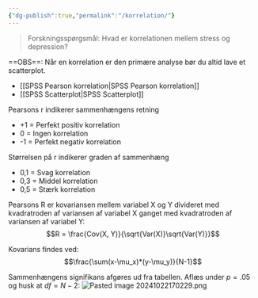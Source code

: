 ```yaml
---
{"dg-publish":true,"permalink":"/korrelation/"}
---
```



> Forskningsspørgsmål: Hvad er korrelationen mellem stress og depression?				


==OBS==: Når en korrelation er den primære analyse bør du altid lave et scatterplot.
- [[SPSS Pearson korrelation\|SPSS Pearson korrelation]]
- [[SPSS Scatterplot\|SPSS Scatterplot]]

Pearsons r indikerer sammenhængens retning
- +1 = Perfekt positiv korrelation
- 0 = Ingen korrelation
- -1 = Perfekt negativ korrelation

Størrelsen på r indikerer graden af sammenhæng
- 0,1 = Svag korrelation
- 0,3 = Middel korrelation
- 0,5 = Stærk korrelation

Pearsons R er kovariansen mellem variabel X og Y divideret med kvadratroden af variansen af variabel X ganget med kvadratroden af variansen af variabel Y:
$$R = \frac{Cov(X, Y)}{\sqrt{Var(X)}\sqrt{Var(Y)}}$$

Kovarians findes ved: $$\frac{\sum(x-\mu_x)*(y-\mu_y)}{N-1}$$

Sammenhængens signifikans afgøres ud fra tabellen. Aflæs under $p=.05$ og husk at $df=N-2$:
![Pasted image 20241022170229.png](/img/user/attachments/Pasted%20image%2020241022170229.png)